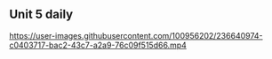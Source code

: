 ## Unit 5 daily

https://user-images.githubusercontent.com/100956202/236640974-c0403717-bac2-43c7-a2a9-76c09f515d66.mp4

